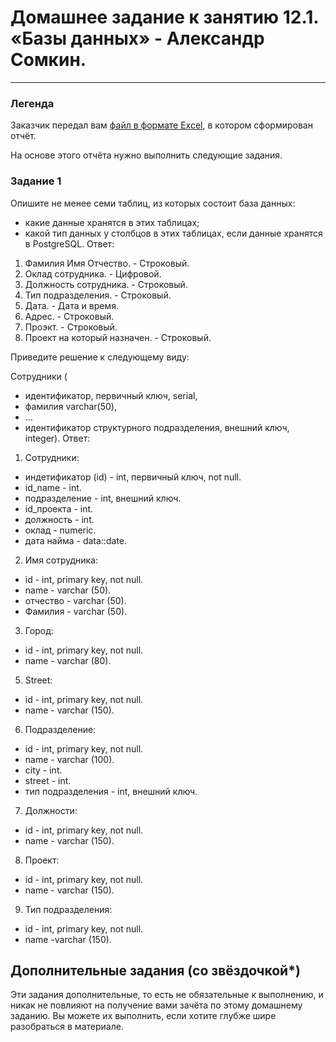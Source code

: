 # Домашнее задание к занятию 12.1. «Базы данных» - Александр Сомкин.

---
### Легенда

Заказчик передал вам [файл в формате Excel](https://github.com/netology-code/sdb-homeworks/blob/main/resources/hw-12-1.xlsx), в котором сформирован отчёт. 

На основе этого отчёта нужно выполнить следующие задания.

### Задание 1

Опишите не менее семи таблиц, из которых состоит база данных:

- какие данные хранятся в этих таблицах;
- какой тип данных у столбцов в этих таблицах, если данные хранятся в PostgreSQL.
Ответ:
1. Фамилия Имя Отчество. - Строковый.
2. Оклад сотрудника. - Цифровой.
3. Должность сотрудника. - Строковый.
4. Тип подразделения. - Строковый.
5. Дата. - Дата и время.
6. Адрес. - Строковый.
7. Проэкт. - Строковый.
8. Проект на который назначен. - Строковый.

Приведите решение к следующему виду:

Сотрудники (

- идентификатор, первичный ключ, serial,
- фамилия varchar(50),
- ...
- идентификатор структурного подразделения, внешний ключ, integer).
Ответ:

1. Сотрудники:
- индетификатор (id) - int, первичный ключ, not null.
- id_name - int.
- подразделение - int, внешний ключ.
- id_проекта - int.
- должность - int.
- оклад - numeric.
- дата найма - data::date.

2. Имя сотрудника:
- id - int, primary key, not null.
- name - varchar (50).
- отчество - varchar (50).
- Фамилия - varchar (50).

3. Город:
- id - int, primary key, not null.
- name - varchar (80).

5. Street:
- id - int, primary key, not null.
- name - varchar (150).

6. Подразделение:
- id - int, primary key, not null.
- name - varchar (100).
- city - int.
- street - int.
- тип подразделения - int, внешний ключ.

7. Должности:
- id - int, primary key, not null.
- name - varchar (150).

8. Проект:
- id - int, primary key, not null.
- name - varchar (150).

9. Тип подразделения:
- id - int, primary key, not null.
- name -varchar (150).

## Дополнительные задания (со звёздочкой*)
Эти задания дополнительные, то есть не обязательные к выполнению, и никак не повлияют на получение вами зачёта по этому домашнему заданию. Вы можете их выполнить, если хотите глубже шире разобраться в материале.
